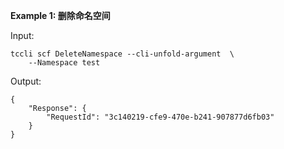 **Example 1: 删除命名空间**



Input: 

```
tccli scf DeleteNamespace --cli-unfold-argument  \
    --Namespace test
```

Output: 
```
{
    "Response": {
        "RequestId": "3c140219-cfe9-470e-b241-907877d6fb03"
    }
}
```

